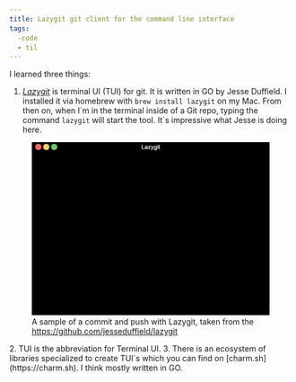 ```yaml
---
title: Lazygit git client for the command line interface
tags:
  -code 
  - til
---
```

I learned three things:

1. [<cite>Lazygit</cite>](https://github.com/jesseduffield/lazygit) is terminal UI (TUI) for git. It is written in GO by Jesse Duffield. I installed it via homebrew with `brew install lazygit` on my Mac. From then on, when I´m in the terminal inside of a Git repo, typing the command  `lazygit` will start the tool. It´s impressive what Jesse is doing here. 
  <figure>
  <img src="/img/code/commit_and_push-compressed.gif">
  <figcaption>A sample of a commit and push with Lazygit, taken from the <a href="https://github.com/jesseduffield/lazygit">https://github.com/jesseduffield/lazygit</a></figcaption>
  </figure>
2. TUI is the abbreviation for Terminal UI.
3. There is an ecosystem of libraries specialized to create TUI´s which you can find on [charm.sh](https://charm.sh). I think mostly written in GO.


